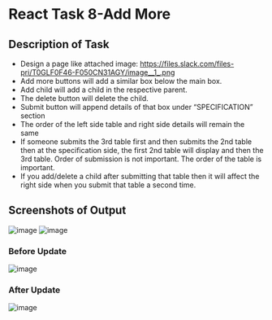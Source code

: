 # React Task 8-Add More

## Description of Task

- Design a page like attached image:
https://files.slack.com/files-pri/T0GLF0F46-F050CN31AGY/image__1_.png
- Add more buttons will add a similar box below the main box.
- Add child will add a child in the respective parent.
- The delete button will delete the child.
- Submit button will append details of that box under “SPECIFICATION” section
- The order of the left side table and right side details will remain the same
- If someone submits the 3rd table first and then submits the 2nd table then at the specification side, the first 2nd table will display and then the 3rd table. Order of submission is not important. The order of the table is important.
- If you add/delete a child after submitting that table then it will affect the right side when you submit that table a second time.



## Screenshots of Output
![image](https://user-images.githubusercontent.com/127377501/227207366-242f0d23-e3e5-4acd-801a-d058acad8e6e.png)
![image](https://user-images.githubusercontent.com/127377501/227207455-89f00a92-812f-46e2-810d-fc0b6331aafc.png)

### Before Update
![image](https://user-images.githubusercontent.com/127377501/227207568-b83898fa-627e-4d94-8010-cfb14ac21ceb.png)

### After Update
![image](https://user-images.githubusercontent.com/127377501/227207607-bf459f8e-daad-4a90-a3b2-4163d4f88f77.png)
